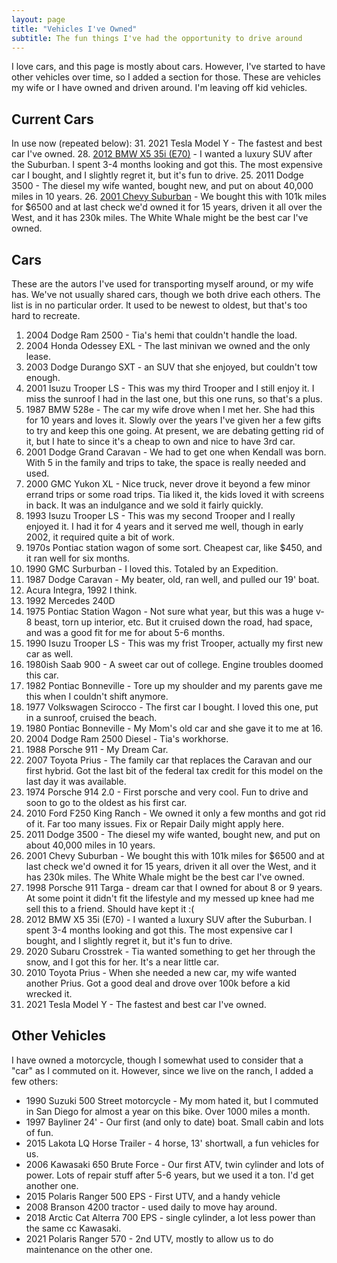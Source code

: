 ```yaml
---
layout: page
title: "Vehicles I've Owned"
subtitle: The fun things I've had the opportunity to drive around
---
```


I love cars, and this page is mostly about cars. However, I've started to have other vehicles over time, so I added a section for those. These are vehicles my wife or I have owned and driven around. I'm leaving off kid vehicles.

## Current Cars

In use now (repeated below):
31. 2021 Tesla Model Y - The fastest and best car I've owned.
28. [2012 BMW X5 35i (E70)](/thoughts/bmwx5/) - I wanted a luxury SUV after the Suburban. I spent 3-4 months looking and got this. The most expensive car I bought, and I slightly regret it, but it's fun to drive.
25. 2011 Dodge 3500 - The diesel my wife wanted, bought new, and put on about 40,000 miles in 10 years.
26. [2001 Chevy Suburban](/thoughts/Suburban2001/) - We bought this with 101k miles for $6500 and at last check we'd owned it for 15 years, driven it all over the West, and it has 230k miles. The White Whale might be the best car I've owned.
## Cars

These are the autors I've used for transporting myself around, or my wife has. We've not usually shared cars, though we both drive each others. The list is in no particular order. It used to be newest to oldest, but that's too hard to recreate.

1. 2004 Dodge Ram 2500 - Tia's hemi that couldn't handle the load.
2. 2004 Honda Odessey EXL - The last minivan we owned and the only lease.
3. 2003 Dodge Durango SXT - an SUV that she enjoyed, but couldn't tow enough.
4. 2001 Isuzu Trooper LS - This was my third Trooper and I still enjoy it. I miss the sunroof I had in the last one, but this one runs, so that's a plus.
5. 1987 BMW 528e - The car my wife drove when I met her. She had this for 10 years and loves it. Slowly over the years I've given her a few gifts to try and keep this one going. At present, we are debating getting rid of it, but I hate to since it's a cheap to own and nice to have 3rd car.
6. 2001 Dodge Grand Caravan - We had to get one when Kendall was born. With 5 in the family and trips to take, the space is really needed and used.
7. 2000 GMC Yukon XL - Nice truck, never drove it beyond a few minor errand trips or some road trips. Tia liked it, the kids loved it with screens in back. It was an indulgance and we sold it fairly quickly.
8. 1993 Isuzu Trooper LS - This was my second Trooper and I really enjoyed it. I had it for 4 years and it served me well, though in early 2002, it required quite a bit of work.
9. 1970s Pontiac station wagon of some sort. Cheapest car, like $450, and it ran well for six months.
10. 1990 GMC Surburban - I loved this. Totaled by an Expedition.
11. 1987 Dodge Caravan - My beater, old, ran well, and pulled our 19' boat.
12. Acura Integra, 1992 I think.
13. 1992 Mercedes 240D
14. 1975 Pontiac Station Wagon - Not sure what year, but this was a huge v-8 beast, torn up interior, etc. But it cruised down the road, had space, and was a good fit for me for about 5-6 months.
15. 1990 Isuzu Trooper LS - This was my frist Trooper, actually my first new car as well.
16. 1980ish Saab 900 - A sweet car out of college. Engine troubles doomed this car.
17. 1982 Pontiac Bonneville - Tore up my shoulder and my parents gave me this when I couldn't shift anymore.
18. 1977 Volkswagen Scirocco - The first car I bought. I loved this one, put in a sunroof, cruised the beach.
19. 1980 Pontiac Bonneville - My Mom's old car and she gave it to me at 16.
20. 2004 Dodge Ram 2500 Diesel - Tia's workhorse.
21. 1988 Porsche 911 - My Dream Car.
22. 2007 Toyota Prius - The family car that replaces the Caravan and our first hybrid. Got the last bit of the federal tax credit for this model on the last day it was available.
23. 1974 Porsche 914 2.0 - First porsche and very cool. Fun to drive and soon to go to the oldest as his first car.
24. 2010 Ford F250 King Ranch - We owned it only a few months and got rid of it. Far too many issues. Fix or Repair Daily might apply here.
25. 2011 Dodge 3500 - The diesel my wife wanted, bought new, and put on about 40,000 miles in 10 years.
26. 2001 Chevy Suburban - We bought this with 101k miles for $6500 and at last check we'd owned it for 15 years, driven it all over the West, and it has 230k miles. The White Whale might be the best car I've owned.
27. 1998 Porsche 911 Targa - dream car that I owned for about 8 or 9 years. At some point it didn't fit the lifestyle and my messed up knee had me sell this to a friend. Should have kept it :(
28. 2012 BMW X5 35i (E70) - I wanted a luxury SUV after the Suburban. I spent 3-4 months looking and got this. The most expensive car I bought, and I slightly regret it, but it's fun to drive.
29. 2020 Subaru Crosstrek - Tia wanted something to get her through the snow, and I got this for her. It's a near little car.
30. 2010 Toyota Prius - When she needed a new car, my wife wanted another Prius. Got a good deal and drove over 100k before a kid wrecked it.
31. 2021 Tesla Model Y - The fastest and best car I've owned.



## Other Vehicles

I have owned a motorcycle, though I somewhat used to consider that a "car" as I commuted on it. However, since we live on the ranch, I added a few others:

- 1990 Suzuki 500 Street motorcycle - My mom hated it, but I commuted in San Diego for almost a year on this bike. Over 1000 miles a month.
- 1997 Bayliner 24' - Our first (and only to date) boat. Small cabin and lots of fun.
- 2015 Lakota LQ Horse Trailer - 4 horse, 13' shortwall, a fun vehicles for us.
- 2006 Kawasaki 650 Brute Force - Our first ATV, twin cylinder and lots of power. Lots of repair stuff after 5-6 years, but we used it a ton. I'd get another one.
- 2015 Polaris Ranger 500 EPS - First UTV, and a handy vehicle
- 2008 Branson 4200 tractor - used daily to move hay around.
- 2018 Arctic Cat Alterra 700 EPS - single cylinder, a lot less power than the same cc Kawasaki.
- 2021 Polaris Ranger 570 - 2nd UTV, mostly to allow us to do maintenance on the other one.
